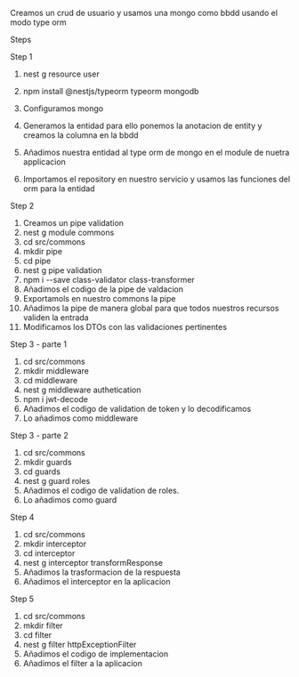Creamos un crud de usuario y usamos una mongo como bbdd usando el modo type orm

Steps

Step 1

1. nest g resource user

2. npm install @nestjs/typeorm typeorm mongodb

3. Configuramos mongo

4. Generamos la entidad para ello ponemos la anotacion de entity y creamos la columna en la bbdd

5. Añadimos nuestra entidad al type orm de mongo en el module de nuetra applicacion

6. Importamos el repository en nuestro servicio y usamos las funciones del orm para la entidad

Step 2

1. Creamos un pipe validation
2. nest g module commons
3. cd src/commons
4. mkdir pipe
5. cd pipe
6. nest g pipe validation
7. npm i --save class-validator class-transformer
8. Añadimos el codigo de la pipe de valdacion
9. Exportamols en nuestro commons la pipe
10. Añadimos la pipe de manera global para que todos nuestros recursos validen la entrada
11. Modificamos los DTOs con las validaciones pertinentes

Step 3 - parte 1

1. cd src/commons
2. mkdir middleware
3. cd middleware
4. nest g middleware authetication
5. npm i jwt-decode
6. Añadimos el codigo de validation de token y lo decodificamos
7. Lo añadimos como middleware

Step 3 - parte 2

1. cd src/commons
2. mkdir guards
3. cd guards
4. nest g guard roles
5. Añadimos el codigo de validation de roles.
6. Lo añadimos como guard

Step 4

1. cd src/commons
2. mkdir interceptor
3. cd interceptor
4. nest g interceptor transformResponse
5. Añadimos la trasformacion de la respuesta
6. Añadimos el interceptor en la aplicacion

Step 5

1. cd src/commons
2. mkdir filter
3. cd filter
4. nest g filter httpExceptionFilter
5. Añadimos el codigo de implementacion
6. Añadimos el filter a la aplicacion